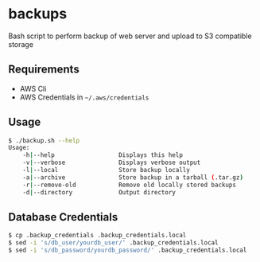 # backups

Bash script to perform backup of web server and upload to S3 compatible storage 

## Requirements

 * AWS Cli
 * AWS Credentials in `~/.aws/credentials`

## Usage

```bash
$ ./backup.sh --help
Usage:
    -h|--help                  Displays this help
    -v|--verbose               Displays verbose output
    -l|--local                 Store backup locally
    -a|--archive               Store backup in a tarball (.tar.gz)
    -r|--remove-old            Remove old locally stored backups
    -d|--directory             Output directory
```

## Database Credentials

```bash
$ cp .backup_credentials .backup_credentials.local
$ sed -i 's/db_user/yourdb_user/' .backup_credentials.local
$ sed -i 's/db_password/yourdb_password/' .backup_credentials.local
```
